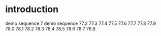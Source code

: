 # introduction
demo sequence 7
demo sequence 77.2
77.3
77.4
77.5
77.6
77.7
77.8
77.9
78.0
78.1
78.2
78.3
78.4
78.5
78.6
78.7
78.8
